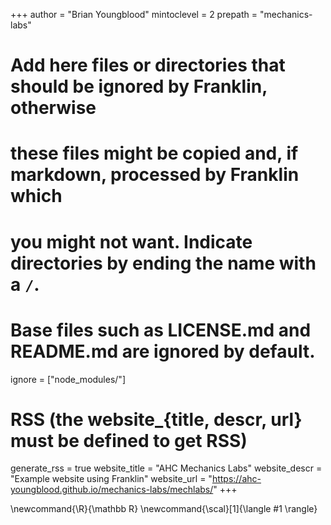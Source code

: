 <!--
Add here global page variables to use throughout your website.
-->
+++
author = "Brian Youngblood"
mintoclevel = 2
prepath = "mechanics-labs"
# Add here files or directories that should be ignored by Franklin, otherwise
# these files might be copied and, if markdown, processed by Franklin which
# you might not want. Indicate directories by ending the name with a `/`.
# Base files such as LICENSE.md and README.md are ignored by default.
ignore = ["node_modules/"]

# RSS (the website_{title, descr, url} must be defined to get RSS)
generate_rss = true
website_title = "AHC Mechanics Labs"
website_descr = "Example website using Franklin"
website_url   = "https://ahc-youngblood.github.io/mechanics-labs/mechlabs/"
+++

<!--
Add here global latex commands to use throughout your pages.
-->
\newcommand{\R}{\mathbb R}
\newcommand{\scal}[1]{\langle #1 \rangle}
